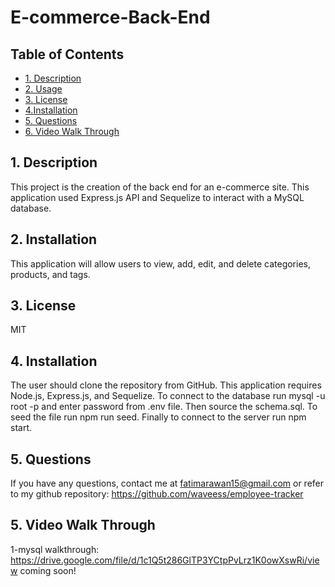 # E-commerce-Back-End
## Table of Contents
 
 * [1. Description](#1-description)
 * [2. Usage](#2-usage)
 * [3. License](#3-license)
 * [4.Installation](#4installation)
 * [5. Questions](#5-questions)
 * [6. Video Walk Through](#6-vide-walk-through)
 
 
## 1. Description
This project is the creation of the back end for an e-commerce site. This application used Express.js API and Sequelize to interact with a MySQL database.

##  2. Installation
This application will allow users to view, add, edit, and delete categories, products, and tags.

## 3. License

MIT

##  4. Installation
The user should clone the repository from GitHub. This application requires Node.js, Express.js, and Sequelize. To connect to the database run mysql -u root -p and enter password from .env file. Then source the schema.sql. To seed the file run npm run seed. Finally to connect to the server run npm start.

##  5. Questions

If you have any questions, contact me at fatimarawan15@gmail.com or refer to my github repository: https://github.com/waveess/employee-tracker

##  5. Video Walk Through

1-mysql walkthrough:
https://drive.google.com/file/d/1c1Q5t286GlTP3YCtpPvLrz1K0owXswRi/view
coming soon!


